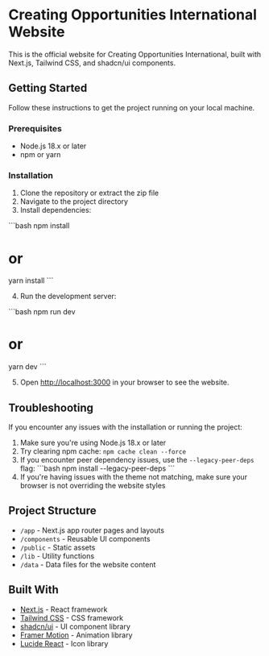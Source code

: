 # Creating Opportunities International Website

This is the official website for Creating Opportunities International, built with Next.js, Tailwind CSS, and shadcn/ui components.

## Getting Started

Follow these instructions to get the project running on your local machine.

### Prerequisites

- Node.js 18.x or later
- npm or yarn

### Installation

1. Clone the repository or extract the zip file
2. Navigate to the project directory
3. Install dependencies:

\`\`\`bash
npm install
# or
yarn install
\`\`\`

4. Run the development server:

\`\`\`bash
npm run dev
# or
yarn dev
\`\`\`

5. Open [http://localhost:3000](http://localhost:3000) in your browser to see the website.

## Troubleshooting

If you encounter any issues with the installation or running the project:

1. Make sure you're using Node.js 18.x or later
2. Try clearing npm cache: `npm cache clean --force`
3. If you encounter peer dependency issues, use the `--legacy-peer-deps` flag:
   \`\`\`bash
   npm install --legacy-peer-deps
   \`\`\`
4. If you're having issues with the theme not matching, make sure your browser is not overriding the website styles

## Project Structure

- `/app` - Next.js app router pages and layouts
- `/components` - Reusable UI components
- `/public` - Static assets
- `/lib` - Utility functions
- `/data` - Data files for the website content

## Built With

- [Next.js](https://nextjs.org/) - React framework
- [Tailwind CSS](https://tailwindcss.com/) - CSS framework
- [shadcn/ui](https://ui.shadcn.com/) - UI component library
- [Framer Motion](https://www.framer.com/motion/) - Animation library
- [Lucide React](https://lucide.dev/) - Icon library
